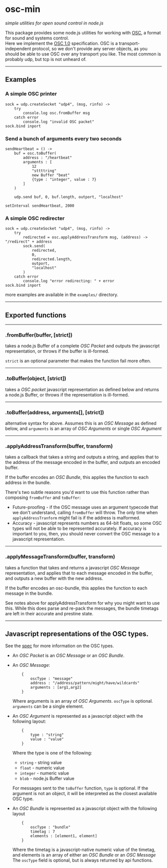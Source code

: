 # osc-min

_simple utilities for open sound control in node.js_

This package provides some node.js utilities for working with 
[OSC](http://opensoundcontrol.org/), a format for sound and systems control.  
Here we implement the [OSC 1.0][spec] specification.  OSC is a transport-independent
protocol, so we don't provide any server objects, as you should be able to 
use OSC over any transport you like.  The most common is probably udp, but tcp
is not unheard of.

----
## Examples
### A simple OSC printer
```coffee-script
sock = udp.createSocket "udp4", (msg, rinfo) ->
    try
        console.log osc.fromBuffer msg
    catch error
        console.log "invalid OSC packet"
sock.bind inport

```
### Send a bunch of arguments every two seconds
```coffee-script
sendHeartbeat = () ->
    buf = osc.toBuffer(
        address : "/heartbeat"
        arguments : [
            12
            "sttttring"
            new Buffer "beat"
            {type : "integer", value : 7}
        ]
    )
    
    udp.send buf, 0, buf.length, outport, "localhost"
    
setInterval sendHeartbeat, 2000
```
### A simple OSC redirecter
```coffee-script
sock = udp.createSocket "udp4", (msg, rinfo) ->
    try
        redirected = osc.applyAddressTransform msg, (address) -> "/redirect" + address
        sock.send(
            redirected,
            0,
            redirected.length,
            outport,
            "localhost"
        )
    catch error
        console.log "error redirecting: " + error
sock.bind inport
```


more examples are available in the `examples/` directory.

----
## Exported functions

------
### .fromBuffer(buffer, [strict])
takes a node.js Buffer of a complete _OSC Packet_ and 
outputs the javascript representation, or throws if the buffer is ill-formed.

`strict` is an optional parameter that makes the function fail more often.

----
### .toBuffer(object, [strict])
takes a _OSC packet_ javascript representation as defined below and returns
a node.js Buffer, or throws if the representation is ill-formed.

----
### .toBuffer(address, arguments[], [strict])
alternative syntax for above.  Assumes this is an _OSC Message_ as defined below, 
and `arguments` is an array of _OSC Arguments_ or single _OSC Argument_

----
### .applyAddressTransform(buffer, transform)
takes a callback that takes a string and outputs a string,
and applies that to the address of the message encoded in the buffer,
and outputs an encoded buffer.

If the buffer encodes an _OSC Bundle_, this applies the function to each address 
in the bundle.

There's two subtle reasons you'd want to use this function rather than 
composing `fromBuffer` and `toBuffer`:
  - Future-proofing - if the OSC message uses an argument typecode that
    we don't understand, calling `fromBuffer` will throw.  The only time
    when `applyAddressTranform` might fail is if the address is malformed.
  - Accuracy - javascript represents numbers as 64-bit floats, so some
    OSC types will not be able to be represented accurately.  If accuracy
    is important to you, then, you should never convert the OSC message to a
    javascript representation.

----
### .applyMessageTransform(buffer, transform)
takes a function that takes and returns a javascript _OSC Message_ representation,
and applies that to each message encoded in the buffer,
and outputs a new buffer with the new address.

If the buffer encodes an osc-bundle, this applies the function to each message 
in the bundle.

See notes above for applyAddressTransform for why you might want to use this.
While this does parse and re-pack the messages, the bundle timetags are left
in their accurate and prestine state.

----
## Javascript representations of the OSC types.  
See the [spec][spec] for more information on the OSC types.

+ An _OSC Packet_ is an _OSC Message_ or an _OSC Bundle_.

+ An _OSC Message_:

          {
              oscType : "message"
              address : "/address/pattern/might/have/wildcards"
              arguments : [arg1,arg2]
          }

   Where arguments is an array of _OSC Arguments_.  `oscType` is optional.
   `arguments` can be a single element.

+ An _OSC Argument_ is represented as a javascript object with the following layout:

          {
              type : "string"
              value : "value"
          }

   Where the type is one of the following:

   + `string` - string value
   + `float` - numeric value
   + `integer` - numeric value
   + `blob` - node.js Buffer value


   For messages sent to the `toBuffer` function, `type` is optional.
   If the argument is not an object, it will be interpreted as the closest
   available OSC type.

+ An _OSC Bundle_ is represented as a javascript object with the following layout

          {
              oscType : "bundle"
              timetag : 7
              elements : [element1, element]
          }

  Where the timetag is a javascript-native numeric value of the timetag,
  and elements is an array of either an _OSC Bundle_ or an _OSC Message_
  The `oscType` field is optional, but is always returned by api functions.

[spec]: [http://opensoundcontrol.org/spec-1_0]

